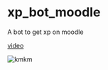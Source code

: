 # xp_bot_moodle
A bot to get xp on moodle

[video](https://youtu.be/7j5mw2-l9Vs)


![kmkm](https://user-images.githubusercontent.com/54213349/110239114-13a40a80-7f24-11eb-8670-425e6dd5f551.PNG)

